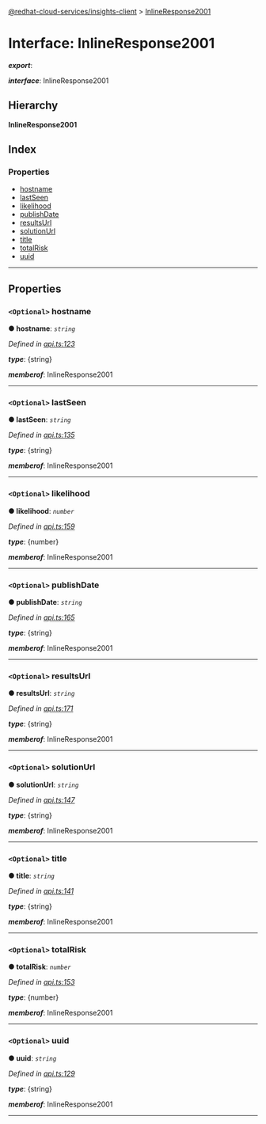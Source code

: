 [@redhat-cloud-services/insights-client](../README.md) > [InlineResponse2001](../interfaces/inlineresponse2001.md)

# Interface: InlineResponse2001

*__export__*: 

*__interface__*: InlineResponse2001

## Hierarchy

**InlineResponse2001**

## Index

### Properties

* [hostname](inlineresponse2001.md#hostname)
* [lastSeen](inlineresponse2001.md#lastseen)
* [likelihood](inlineresponse2001.md#likelihood)
* [publishDate](inlineresponse2001.md#publishdate)
* [resultsUrl](inlineresponse2001.md#resultsurl)
* [solutionUrl](inlineresponse2001.md#solutionurl)
* [title](inlineresponse2001.md#title)
* [totalRisk](inlineresponse2001.md#totalrisk)
* [uuid](inlineresponse2001.md#uuid)

---

## Properties

<a id="hostname"></a>

### `<Optional>` hostname

**● hostname**: *`string`*

*Defined in [api.ts:123](https://github.com/RedHatInsights/javascript-clients/blob/master/packages/insights/api.ts#L123)*

*__type__*: {string}

*__memberof__*: InlineResponse2001

___
<a id="lastseen"></a>

### `<Optional>` lastSeen

**● lastSeen**: *`string`*

*Defined in [api.ts:135](https://github.com/RedHatInsights/javascript-clients/blob/master/packages/insights/api.ts#L135)*

*__type__*: {string}

*__memberof__*: InlineResponse2001

___
<a id="likelihood"></a>

### `<Optional>` likelihood

**● likelihood**: *`number`*

*Defined in [api.ts:159](https://github.com/RedHatInsights/javascript-clients/blob/master/packages/insights/api.ts#L159)*

*__type__*: {number}

*__memberof__*: InlineResponse2001

___
<a id="publishdate"></a>

### `<Optional>` publishDate

**● publishDate**: *`string`*

*Defined in [api.ts:165](https://github.com/RedHatInsights/javascript-clients/blob/master/packages/insights/api.ts#L165)*

*__type__*: {string}

*__memberof__*: InlineResponse2001

___
<a id="resultsurl"></a>

### `<Optional>` resultsUrl

**● resultsUrl**: *`string`*

*Defined in [api.ts:171](https://github.com/RedHatInsights/javascript-clients/blob/master/packages/insights/api.ts#L171)*

*__type__*: {string}

*__memberof__*: InlineResponse2001

___
<a id="solutionurl"></a>

### `<Optional>` solutionUrl

**● solutionUrl**: *`string`*

*Defined in [api.ts:147](https://github.com/RedHatInsights/javascript-clients/blob/master/packages/insights/api.ts#L147)*

*__type__*: {string}

*__memberof__*: InlineResponse2001

___
<a id="title"></a>

### `<Optional>` title

**● title**: *`string`*

*Defined in [api.ts:141](https://github.com/RedHatInsights/javascript-clients/blob/master/packages/insights/api.ts#L141)*

*__type__*: {string}

*__memberof__*: InlineResponse2001

___
<a id="totalrisk"></a>

### `<Optional>` totalRisk

**● totalRisk**: *`number`*

*Defined in [api.ts:153](https://github.com/RedHatInsights/javascript-clients/blob/master/packages/insights/api.ts#L153)*

*__type__*: {number}

*__memberof__*: InlineResponse2001

___
<a id="uuid"></a>

### `<Optional>` uuid

**● uuid**: *`string`*

*Defined in [api.ts:129](https://github.com/RedHatInsights/javascript-clients/blob/master/packages/insights/api.ts#L129)*

*__type__*: {string}

*__memberof__*: InlineResponse2001

___

